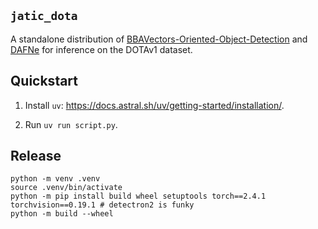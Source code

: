## `jatic_dota`

A standalone distribution of [BBAVectors-Oriented-Object-Detection](https://github.com/yijingru/BBAVectors-Oriented-Object-Detection/tree/11dad9aefab65f68f9330824980ee0c08bdb7234) and [DAFNe](https://github.com/braun-steven/DAFNe) for inference on the DOTAv1 dataset.

## Quickstart

1. Install `uv`: https://docs.astral.sh/uv/getting-started/installation/.

2. Run `uv run script.py`.

## Release

```shell
python -m venv .venv
source .venv/bin/activate
python -m pip install build wheel setuptools torch==2.4.1 torchvision==0.19.1 # detectron2 is funky
python -m build --wheel
```